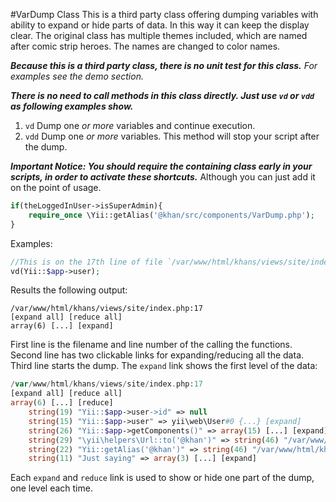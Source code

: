 #VarDump Class
This is a third party class offering dumping variables with ability to expand or hide parts of data. 
In this way it can keep the display clear.
The original class has multiple themes included, which are named after comic strip heroes. 
The names are changed to color names.
  
_**Because this is a third party class, there is no unit test for this class.** For examples see the demo section._

_**There is no need to call methods in this class directly. Just use `vd` or `vdd` as following examples show.**_

1. `vd` Dump one _or more_ variables and continue execution.
1. `vdd` Dump one *or more* variables. This method will stop your script after the dump.  

**_Important Notice:
You should require the containing class early in your scripts, in order to activate these shortcuts._** 
Although you can just add it on the point of usage.

```php
if(theLoggedInUser->isSuperAdmin){
    require_once \Yii::getAlias('@khan/src/components/VarDump.php');
}
```

Examples:

```php
//This is on the 17th line of file `/var/www/html/khans/views/site/index.php`
vd(Yii::$app->user); 
```

Results the following output:

```text
/var/www/html/khans/views/site/index.php:17
[expand all] [reduce all]
array(6) [...] [expand]
```
First line is the filename and line number of the calling the functions.
Second line has two clickable links for expanding/reducing all the data.
Third line starts the dump. The `expand` link shows the first level of the data:

```php
/var/www/html/khans/views/site/index.php:17
[expand all] [reduce all]
array(6) [...] [reduce]
    string(19) "Yii::$app->user->id" => null
    string(15) "Yii::$app->user" => yii\web\User#0 {...} [expand]
    string(26) "Yii::$app->getComponents()" => array(15) [...] [expand]
    string(29) "\yii\helpers\Url::to('@khan')" => string(46) "/var/www/html/khans/vendor/khans465/yii2-utils"
    string(22) "Yii::getAlias('@khan')" => string(46) "/var/www/html/khans/vendor/khans465/yii2-utils"
    string(11) "Just saying" => array(3) [...] [expand]
``` 

Each `expand` and `reduce` link is used to show or hide one part of the dump, one level each time.
